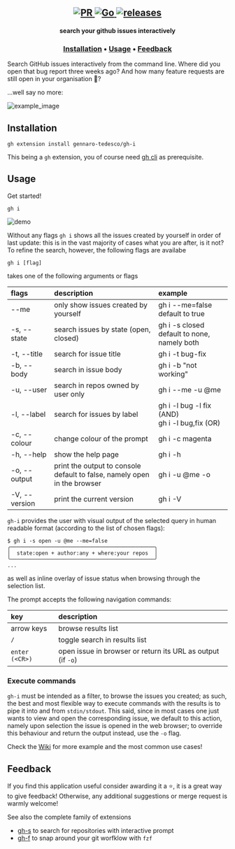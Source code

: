 <h2 align="center">
  <a href="#" onclick="return false;">
    <img alt="PR" src="https://img.shields.io/badge/PRs-welcome-brightgreen.svg?style=flat"/>
  </a>
  <a href="https://golang.org/">
    <img alt="Go" src="https://img.shields.io/badge/go-%2300ADD8.svg?&style=flat&logo=go&logoColor=white"/>
  </a>
  <a href="https://github.com/gennaro-tedesco/gh-i/releases">
    <img alt="releases" src="https://img.shields.io/github/release/gennaro-tedesco/gh-i"/>
  </a>
</h2>

<h4 align="center">search your github issues interactively</h4>
<h3 align="center">
  <a href="#Installation">Installation</a> •
  <a href="#Usage">Usage</a> •
  <a href="#Feedback">Feedback</a>
</h3>

Search GitHub issues interactively from the command line. Where did you open that bug report three weeks ago? And how many feature requests are still open in your organisation 🤔?

...well say no more:

<img alt="example_image" src="https://user-images.githubusercontent.com/15387611/151801136-c765eca3-c453-453a-ad6b-469ba2e2a454.png">


## Installation
```
gh extension install gennaro-tedesco/gh-i
```
This being a `gh` extension, you of course need [gh cli](https://github.com/cli/cli) as prerequisite.

## Usage
Get started!
```
gh i
```

![demo](https://user-images.githubusercontent.com/15387611/151810424-38095e48-84b7-4a75-8a2e-fa0fb47eaf6f.gif)

Without any flags `gh i` shows all the issues created by yourself in order of last update: this is in the vast majority of cases what you are after, is it not? To refine the search, however, the following flags are availabe
```
gh i [flag]
```
takes one of the following arguments or flags

| flags        | description                                      | example
|:------------ |:------------------------------------------------ |:--------
| --me         | only show issues created by yourself             | gh i --me=false<br>default to true
| -s, --state  | search issues by state (open, closed)            | gh i -s closed<br>default to none, namely both
| -t, --title  | search for issue title                           | gh i -t bug-fix
| -b, --body   | search in issue body                             | gh i -b "not working"
| -u, --user   | search in repos owned by user only               | gh i --me -u @me
| -l, --label  | search for issues by label                       | gh i -l bug -l fix (AND)<br>gh i -l bug,fix (OR)
| -c, --colour | change colour of the prompt                      | gh i -c magenta
| -h, --help   | show the help page                               | gh i -h
| -o, --output | print the output to console<br>default to false, namely open in the browser | gh i -u @me -o | xargs -n1 gh issue view
| -V, --version| print the current version                        | gh i -V

`gh-i` provides the user with visual output of the selected query in human readable format (according to the list of chosen flags):
```
$ gh i -s open -u @me --me=false
╭──────────────────────────────────────────────╮
│  state:open + author:any + where:your repos  │
╰──────────────────────────────────────────────╯
...
```
as well as inline overlay of issue status when browsing through the selection list.

The prompt accepts the following navigation commands:

| key           | description
|:------------- |:-----------------------------------
| arrow keys    | browse results list
| `/`           | toggle search in results list
| `enter (<CR>)`| open issue in browser or return its URL as output (if `-o`)

### Execute commands
`gh-i` must be intended as a filter, to browse the issues you created; as such, the best and most flexible way to execute commands with the results is to pipe it into and from `stdin/stdout`. This said, since in most cases one just wants to view and open the corresponding issue, we default to this action, namely upon selection the issue is opened in the web browser; to override this behaviour and return the output instead, use the `-o` flag.

Check the [Wiki](https://github.com/gennaro-tedesco/gh-i/wiki) for more example and the most common use cases!

## Feedback
If you find this application useful consider awarding it a ⭐, it is a great way to give feedback! Otherwise, any additional suggestions or merge request is warmly welcome!

See also the complete family of extensions
- [gh-s](https://github.com/gennaro-tedesco/gh-s) to search for repositories with interactive prompt
- [gh-f](https://github.com/gennaro-tedesco/gh-f) to snap around your git worfklow with `fzf`

